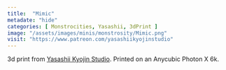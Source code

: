 ```yaml
---
title:  "Mimic"
metadate: "hide"
categories: [ Monstrocities, Yasashii, 3dPrint ]
image: "/assets/images/minis/monstrosity/Mimic.png"
visit: "https://www.patreon.com/yasashiikyojinstudio"
---
```

3d print from [Yasashii Kyojin Studio](https://www.patreon.com/yasashiikyojinstudio). 
Printed on an Anycubic Photon X 6k.